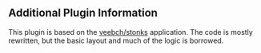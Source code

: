 ## Additional Plugin Information
This plugin is based on the [veebch/stonks](https://github.com/veebch/stonks) application. The code is mostly rewritten, but the basic layout and much of the logic is borrowed.